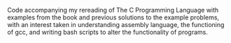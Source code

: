 Code accompanying my rereading of The C Programming Language with examples from the book and previous solutions to the example problems, with an interest taken in understanding assembly language, the functioning of gcc, and writing bash scripts to alter the functionality of programs.
